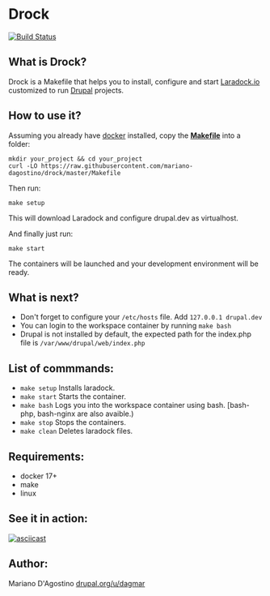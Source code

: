 # Drock

[![Build Status](https://travis-ci.org/mariano-dagostino/drock.svg?branch=master)](https://travis-ci.org/mariano-dagostino/drock)

## What is Drock?

Drock is a Makefile that helps you to install, configure and start
[Laradock.io](https://github.com/laradock/laradock) customized to run
[Drupal](https://drupal.org) projects.

## How to use it?

Assuming you already have [docker](https://www.docker.com) installed, copy the
**[Makefile](https://raw.githubusercontent.com/mariano-dagostino/drock/master/Makefile)** into a folder:

```
mkdir your_project && cd your_project
curl -LO https://raw.githubusercontent.com/mariano-dagostino/drock/master/Makefile
```

Then run:

`make setup`

This will download Laradock and configure drupal.dev as virtualhost.

And finally just run:

`make start`

The containers will be launched and your development environment will be ready.

## What is next?

- Don't forget to configure your `/etc/hosts` file. Add `127.0.0.1 drupal.dev`
- You can login to the workspace container by running `make bash`
- Drupal is not installed by default, the expected path for the index.php file is `/var/www/drupal/web/index.php`

## List of commmands:

- `make setup` Installs laradock.
- `make start` Starts the container.
- `make bash`  Logs you into the workspace container using bash. [bash-php, bash-nginx are also avaible.)
- `make stop`  Stops the containers.
- `make clean` Deletes laradock files.

## Requirements:

- docker 17+
- make
- linux

## See it in action:

[![asciicast](https://asciinema.org/a/3tn1LeRxKMuViYCy9dubuui7F.png)](https://asciinema.org/a/3tn1LeRxKMuViYCy9dubuui7F)

## Author:

Mariano D'Agostino [drupal.org/u/dagmar](https://www.drupal.org/user/154086)
